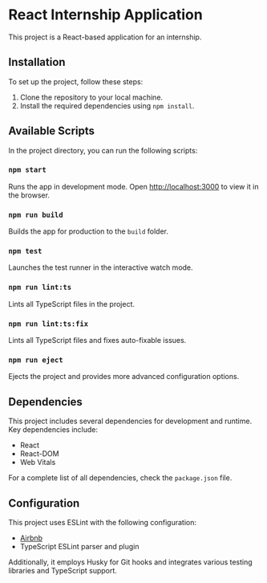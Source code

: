 # React Internship Application

This project is a React-based application for an internship.

## Installation

To set up the project, follow these steps:

1. Clone the repository to your local machine.
2. Install the required dependencies using `npm install`.

## Available Scripts

In the project directory, you can run the following scripts:

### `npm start`

Runs the app in development mode.
Open [http://localhost:3000](http://localhost:3000) to view it in the browser.

### `npm run build`

Builds the app for production to the `build` folder.

### `npm test`

Launches the test runner in the interactive watch mode.

### `npm run lint:ts`

Lints all TypeScript files in the project.

### `npm run lint:ts:fix`

Lints all TypeScript files and fixes auto-fixable issues.

### `npm run eject`

Ejects the project and provides more advanced configuration options.

## Dependencies

This project includes several dependencies for development and runtime. Key dependencies include:

- React
- React-DOM
- Web Vitals

For a complete list of all dependencies, check the `package.json` file.

## Configuration

This project uses ESLint with the following configuration:

- [Airbnb](https://www.npmjs.com/package/eslint-config-airbnb)
- TypeScript ESLint parser and plugin

Additionally, it employs Husky for Git hooks and integrates various testing libraries and TypeScript support.
